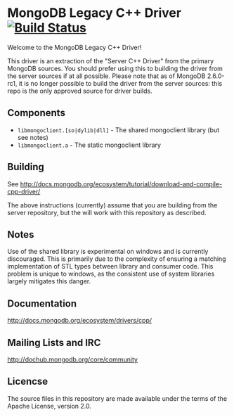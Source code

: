 # MongoDB Legacy C++ Driver [![Build Status](http://img.shields.io/travis/mongodb/mongo-cxx-driver/legacy.svg)](https://travis-ci.org/mongodb/mongo-cxx-driver)
Welcome to the MongoDB Legacy C++ Driver!

This driver is an extraction of the "Server C++ Driver" from the primary
MongoDB sources. You should prefer using this to building the driver
from the server sources if at all possible. Please note that as of
MongoDB 2.6.0-rc1, it is no longer possible to build the driver from
the server sources: this repo is the only approved source for driver builds.

## Components

  - `libmongoclient.[so|dylib|dll]` - The shared mongoclient library (but see notes)
  - `libmongoclient.a` - The static mongoclient library

## Building

  See http://docs.mongodb.org/ecosystem/tutorial/download-and-compile-cpp-driver/

  The above instructions (currently) assume that you are building from the server
  repository, but the will work with this repository as described.

## Notes

  Use of the shared library is experimental on windows and is currently
  discouraged.  This is primarily due to the complexity of ensuring a matching
  implementation of STL types between library and consumer code.  This problem
  is unique to windows, as the consistent use of system libraries largely
  mitigates this danger.

## Documentation

  http://docs.mongodb.org/ecosystem/drivers/cpp/

## Mailing Lists and IRC

  http://dochub.mongodb.org/core/community

## Licencse

  The source files in this repository are made available under the terms of the
  Apache License, version 2.0.
